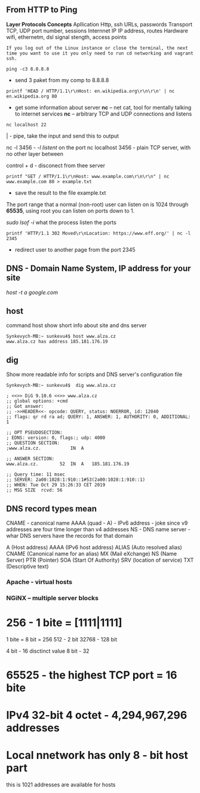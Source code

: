## From HTTP to Ping

**Layer 			Protocols 			Concepts**
Apllication 	Http, ssh			URLs, passwords
Transport 		TCP, UDP			port number, sessions
Internnet		IP					IP address, routes
Hardware		wifi, ethernetm, dsl	signal stength, access points

```
If you log out of the Linux instance or close the terminal, the next time you want to use it you only need to run cd networking and vagrant ssh.
```

```
ping -c3 8.8.8.8
```
- send 3 paket from my comp to 8.8.8.8

```
printf 'HEAD / HTTP/1.1\r\nHost: en.wikipedia.org\r\n\r\n' | nc en.wikipedia.org 80
``` 
- get some information about server
**nc** – net cat, tool for mentally talking to internet services
**nc** – arbitrary TCP and UDP connections and listens
```
nc localhost 22
```
| - pipe, take the input and send this to output 

nc -l 3456 - *-l listent* on the port
nc localhost 3456 - plain TCP server, with no other layer between 

control + d - disconect from thee server 

```
printf "GET / HTTP/1.1\r\nHost: www.example.com\r\n\r\n" | nc www.example.com 80 > example.txt
```
- save the result to the file example.txt

The port range that a normal (non-root) user can listen on is 1024 through **65535**, using root you can listen on ports down to 1.

 *sudo lsof -i* what the process listen the ports 

```
printf 'HTTP/1.1 302 Moved\r\nLocation: https://www.eff.org/' | nc -l 2345
```
- redirect user to another page from the port 2345

## DNS - Domain Name System, IP address for your site
*host -t a google.com*

## host
command host show short info about site and dns server 
``` 
Synkevych-MB:~ sunkevu4$ host www.alza.cz
www.alza.cz has address 185.181.176.19
```

## dig 
Show more readable info for scripts and DNS server's configuration file
```
Synkevych-MB:~ sunkevu4$  dig www.alza.cz

; <<>> DiG 9.10.6 <<>> www.alza.cz
;; global options: +cmd
;; Got answer:
;; ->>HEADER<<- opcode: QUERY, status: NOERROR, id: 12040
;; flags: qr rd ra ad; QUERY: 1, ANSWER: 1, AUTHORITY: 0, ADDITIONAL: 1

;; OPT PSEUDOSECTION:
; EDNS: version: 0, flags:; udp: 4000
;; QUESTION SECTION:
;www.alza.cz.			IN	A

;; ANSWER SECTION:
www.alza.cz.		52	IN	A	185.181.176.19

;; Query time: 11 msec
;; SERVER: 2a00:1028:1:910::1#53(2a00:1028:1:910::1)
;; WHEN: Tue Oct 29 15:26:33 CET 2019
;; MSG SIZE  rcvd: 56
```

## DNS record types mean 
CNAME - canonical name 
AAAA (quad - A) - IPv6 address - joke since v9 addresses are four time longer than v4 addresses
NS - DNS name server - whar DNS servers have the records for that domain

A (Host address)
AAAA (IPv6 host address)
ALIAS (Auto resolved alias)
CNAME (Canonical name for an alias)
MX (Mail eXchange)
NS (Name Server)
PTR (Pointer)
SOA (Start Of Authority)
SRV (location of service)
TXT (Descriptive text)

### Apache - virtual hosts 

### NGiNX – multiple server blocks

# 256 - 1 bite = [1111|1111]
1 bite =  8 bit = 256 
512 - 2 bit 
32768 - 128 bit

4 bit - 16 disctinct value
8 bit - 32
# 65525 - the highest TCP port = 16 bite

# IPv4 32-bit 4 octet - 4,294,967,296 addresses

# Local nnetwork has only 8 - bit host part 
this is 1021 addresses are available for hosts 
